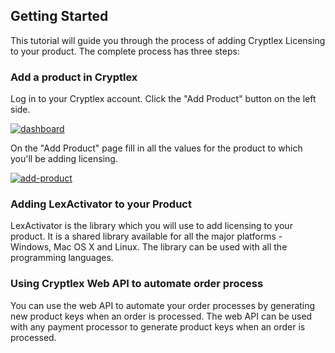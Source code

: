 ## Getting Started

This tutorial will guide you through the process of adding Cryptlex Licensing to your product. The complete process has three steps:



### Add a product in Cryptlex

Log in to your Cryptlex account. Click the "Add Product" button on the left side.

[![](https://cryptlex.com/public/img/docs/dashboard.png "dashboard")](https://cryptlex.com/public/img/docs/dashboard.png)

On the "Add Product" page fill in all the values for the product to which you'll be adding licensing.

[![](https://cryptlex.com/public/img/docs/add-product.png "add-product")](https://cryptlex.com/public/img/docs/add-product.png)

### Adding LexActivator to your Product

LexActivator is the library which you will use to add licensing to your product. It is a shared library available for all the major platforms - Windows, Mac OS X and Linux. The library can be used with all the programming languages.

### Using Cryptlex Web API to automate order process

You can use the web API to automate your order processes by generating new product keys when an order is processed. The web API can be used with any payment processor to generate product keys when an order is processed.


